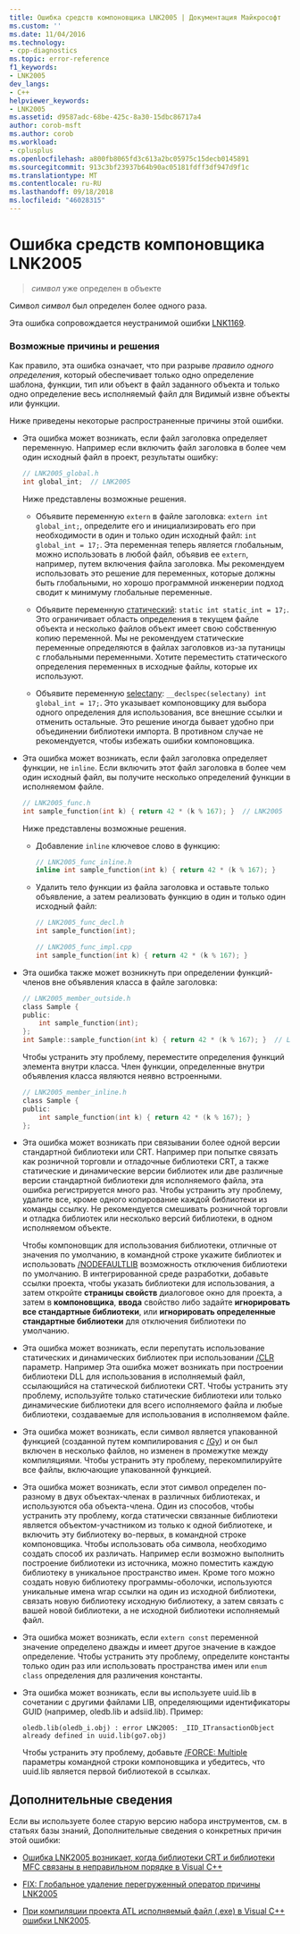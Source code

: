 ```yaml
---
title: Ошибка средств компоновщика LNK2005 | Документация Майкрософт
ms.custom: ''
ms.date: 11/04/2016
ms.technology:
- cpp-diagnostics
ms.topic: error-reference
f1_keywords:
- LNK2005
dev_langs:
- C++
helpviewer_keywords:
- LNK2005
ms.assetid: d9587adc-68be-425c-8a30-15dbc86717a4
author: corob-msft
ms.author: corob
ms.workload:
- cplusplus
ms.openlocfilehash: a800fb8065fd3c613a2bc05975c15decb0145891
ms.sourcegitcommit: 913c3bf23937b64b90ac05181fdff3df947d9f1c
ms.translationtype: MT
ms.contentlocale: ru-RU
ms.lasthandoff: 09/18/2018
ms.locfileid: "46028315"
---
```

# <a name="linker-tools-error-lnk2005"></a>Ошибка средств компоновщика LNK2005

> *символ* уже определен в объекте

Символ *символ* был определен более одного раза.

Эта ошибка сопровождается неустранимой ошибки [LNK1169](../../error-messages/tool-errors/linker-tools-error-lnk1169.md).

### <a name="possible-causes-and-solutions"></a>Возможные причины и решения

Как правило, эта ошибка означает, что при разрыве *правило одного определения*, который обеспечивает только одно определение шаблона, функции, тип или объект в файл заданного объекта и только одно определение весь исполняемый файл для Видимый извне объекты или функции.

Ниже приведены некоторые распространенные причины этой ошибки.

- Эта ошибка может возникать, если файл заголовка определяет переменную. Например если включить файл заголовка в более чем один исходный файл в проект, результаты ошибку:

    ```h
    // LNK2005_global.h
    int global_int;  // LNK2005
    ```

   Ниже представлены возможные решения.

   - Объявите переменную `extern` в файле заголовка: `extern int global_int;`, определите его и инициализировать его при необходимости в один и только один исходный файл: `int global_int = 17;`. Эта переменная теперь является глобальным, можно использовать в любой файл, объявив ее `extern`, например, путем включения файла заголовка. Мы рекомендуем использовать это решение для переменных, которые должны быть глобальными, но хорошо программной инженерии подход сводит к минимуму глобальные переменные.

   - Объявите переменную [статический](../../cpp/storage-classes-cpp.md#static): `static int static_int = 17;`. Это ограничивает область определения в текущем файле объекта и несколько файлов объект имеет свою собственную копию переменной. Мы не рекомендуем статические переменные определяются в файлах заголовков из-за путаницы с глобальными переменными. Хотите переместить статического определения переменных в исходные файлы, которые их используют.

   - Объявите переменную [selectany](../../cpp/selectany.md): `__declspec(selectany) int global_int = 17;`. Это указывает компоновщику для выбора одного определения для использования, все внешние ссылки и отменить остальные. Это решение иногда бывает удобно при объединении библиотеки импорта. В противном случае не рекомендуется, чтобы избежать ошибки компоновщика.

- Эта ошибка может возникать, если файл заголовка определяет функции, не `inline`. Если включить этот файл заголовка в более чем один исходный файл, вы получите несколько определений функции в исполняемом файле.

    ```h
    // LNK2005_func.h
    int sample_function(int k) { return 42 * (k % 167); }  // LNK2005
    ```

   Ниже представлены возможные решения.

   - Добавление `inline` ключевое слово в функцию:

        ```h
        // LNK2005_func_inline.h
        inline int sample_function(int k) { return 42 * (k % 167); }
        ```

   - Удалить тело функции из файла заголовка и оставьте только объявление, а затем реализовать функцию в один и только один исходный файл:

        ```h
        // LNK2005_func_decl.h
        int sample_function(int);
        ```

        ```cpp
        // LNK2005_func_impl.cpp
        int sample_function(int k) { return 42 * (k % 167); }
        ```

- Эта ошибка также может возникнуть при определении функций-членов вне объявления класса в файле заголовка:

    ```h
    // LNK2005_member_outside.h
    class Sample {
    public:
        int sample_function(int);
    };
    int Sample::sample_function(int k) { return 42 * (k % 167); }  // LNK2005
    ```

   Чтобы устранить эту проблему, переместите определения функций элемента внутри класса. Член функции, определенные внутри объявления класса являются неявно встроенными.

    ```h
    // LNK2005_member_inline.h
    class Sample {
    public:
        int sample_function(int k) { return 42 * (k % 167); }
    };
    ```

- Эта ошибка может возникать при связывании более одной версии стандартной библиотеки или CRT. Например при попытке связать как розничной торговли и отладочные библиотеки CRT, а также статические и динамические версии библиотек или две различные версии стандартной библиотеки для исполняемого файла, эта ошибка регистрируется много раз. Чтобы устранить эту проблему, удалите все, кроме одного копирование каждой библиотеки из команды ссылку. Не рекомендуется смешивать розничной торговли и отладка библиотек или несколько версий библиотеки, в одном исполняемом объекте.

   Чтобы компоновщик для использования библиотеки, отличные от значения по умолчанию, в командной строке укажите библиотек и использовать [/NODEFAULTLIB](../../build/reference/nodefaultlib-ignore-libraries.md) возможность отключения библиотеки по умолчанию. В интегрированной среде разработки, добавьте ссылки проекта, чтобы указать библиотеки для использования, а затем откройте **страницы свойств** диалоговое окно для проекта, а затем в **компоновщика**, **ввода** свойство либо задайте **игнорировать все стандартные библиотеки**, или **игнорировать определенные стандартные библиотеки** для отключения библиотеки по умолчанию.

- Эта ошибка может возникать, если перепутать использование статических и динамических библиотек при использовании [/CLR](../../build/reference/clr-common-language-runtime-compilation.md) параметр. Например Эта ошибка может возникать при построении библиотеки DLL для использования в исполняемый файл, ссылающийся на статической библиотеки CRT. Чтобы устранить эту проблему, используйте только статические библиотеки или только динамические библиотеки для всего исполняемого файла и любые библиотеки, создаваемые для использования в исполняемом файле.

- Эта ошибка может возникать, если символ является упакованной функцией (созданной путем компилирования с [/Gy](../../build/reference/gy-enable-function-level-linking.md)) и он был включен в несколько файлов, но изменен в промежутке между компиляциями. Чтобы устранить эту проблему, перекомпилируйте все файлы, включающие упакованной функцией.

- Эта ошибка может возникать, если этот символ определен по-разному в двух объектах-членах в различных библиотеках, и используются оба объекта-члена. Один из способов, чтобы устранить эту проблему, когда статически связанные библиотеки является объектом-участником из только к одной библиотеке, и включить эту библиотеку во-первых, в командной строке компоновщика. Чтобы использовать оба символа, необходимо создать способ их различать. Например если возможно выполнить построение библиотеки из источника, можно поместить каждую библиотеку в уникальное пространство имен. Кроме того можно создать новую библиотеку программы-оболочки, используются уникальные имена wrap ссылки на один из исходной библиотеки, связать новую библиотеку исходную библиотеку, а затем связать с вашей новой библиотеки, а не исходной библиотеки исполняемый файл.

- Эта ошибка может возникать, если `extern const` переменной значение определено дважды и имеет другое значение в каждое определение. Чтобы устранить эту проблему, определите константы только один раз или использовать пространства имен или `enum class` определения для различения константы.

- Эта ошибка может возникать, если вы используете uuid.lib в сочетании с другими файлами LIB, определяющими идентификаторы GUID (например, oledb.lib и adsiid.lib). Пример:

    ```Output
    oledb.lib(oledb_i.obj) : error LNK2005: _IID_ITransactionObject
    already defined in uuid.lib(go7.obj)
    ```

   Чтобы устранить эту проблему, добавьте [/FORCE: Multiple](../../build/reference/force-force-file-output.md) параметры командной строки компоновщика и убедитесь, что uuid.lib является первой библиотекой в ссылках.

## <a name="additional-information"></a>Дополнительные сведения

Если вы используете более старую версию набора инструментов, см. в статьях базы знаний, Дополнительные сведения о конкретных причин этой ошибки:

- [Ошибка LNK2005 возникает, когда библиотеки CRT и библиотеки MFC связаны в неправильном порядке в Visual C++](https://support.microsoft.com/kb/148652)

- [FIX: Глобальное удаление перегруженный оператор причины LNK2005](https://support.microsoft.com/kb/140440)

- [При компиляции проекта ATL исполняемый файл (.exe) в Visual C++ ошибки LNK2005](https://support.microsoft.com/kb/184235).

